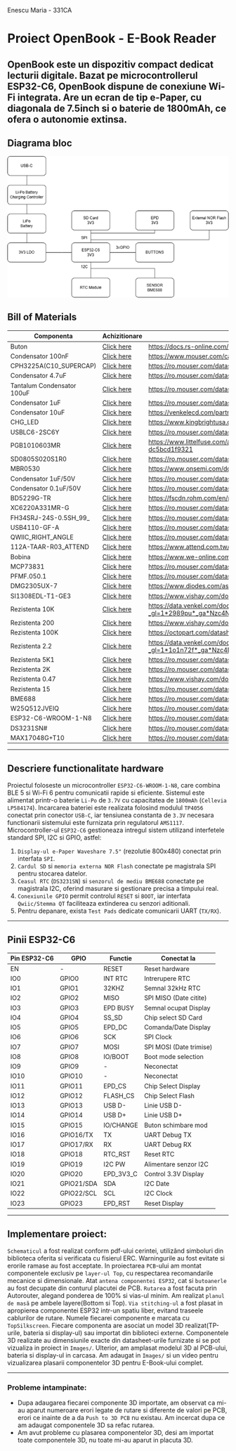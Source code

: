 Enescu Maria - 331CA

# Proiect OpenBook - E-Book Reader

OpenBook este un dispozitiv compact dedicat lecturii digitale. Bazat pe microcontrollerul ESP32-C6, OpenBook dispune de conexiune Wi-Fi integrata.
Are un ecran de tip e-Paper, cu diagonala de 7.5inch si o baterie de 1800mAh, ce ofera o autonomie extinsa.
--- 
## Diagrama bloc
![Diagrama bloc](/Images/E-Book.drawio.png)

##  Bill of Materials
| Componenta                | Achizitionare                                                                                                                                                                                                                                                      | Datasheet                                                                                                                                                          |
|---------------------------|--------------------------------------------------------------------------------------------------------------------------------------------------------------------------------------------------------------------------------------------------------------------|--------------------------------------------------------------------------------------------------------------------------------------------------------------------|
| Buton                     | [Click here](https://componentsearchengine.com/prices/TSP1C-RA?manufacturer=KNITTER-SWITCH)                                                                                                                                                                        | https://docs.rs-online.com/1fd0/0900766b80e2c247.pdf                                                                                                   |
| Condensator 100nF         | [Click here](https://ro.mouser.com/ProductDetail/KYOCERA-AVX/04026D104KAT2A?qs=LLG2yGGJ5NhILwMziGI8Xg%3D%3D)                                                                                                                                                       | https://www.mouser.com/catalog/supplier/library/pdf/AVXSurfaceMountCeramic.pdf                                                                         |
| CPH3225A(C10_SUPERCAP)    | [Click here](https://ro.mouser.com/ProductDetail/Seiko-Semiconductors/CPH3225A?qs=3etwrb1wR%252BhUOph6lAO7eg%3D%3D)                                                                                                                                                | https://ro.mouser.com/datasheet/2/360/Seiko_Instruments_MicroBattery_E_20230330_2024Jan_-3561061.pdf                                                   |
| Condensator 4.7uF         | [Click here](https://ro.mouser.com/ProductDetail/KEMET/C0402C475M7PACTU?qs=SzIX745sIXFB9Q9KfZhc4g%3D%3D)                                                                                                                                                           | https://ro.mouser.com/datasheet/2/447/KEM_C1006_X5R_SMD-3316465.pdf                                                                                    |
| Tantalum Condensator 100uF | [Click here](https://ro.mouser.com/ProductDetail/KYOCERA-AVX/TAJW107M010RNJ?qs=Wtp%252Bf%2FAeVqIH8v1VxV%252B1Rg%3D%3D)                                                                                                                                             | https://ro.mouser.com/datasheet/2/40/TAJ-3165264.pdf                                                                                                   |
| Condensator 1uF           | [Click here](https://ro.mouser.com/ProductDetail/KYOCERA-AVX/04026D105KAT2A?qs=LLG2yGGJ5NgAzk5fb%252BnzGQ%3D%3D)                                                                                                                                                   | https://ro.mouser.com/datasheet/2/40/cx5r_KGM-3223198.pdf                                                                                              |
| Condensator 10uF          | [Click here](https://www.digikey.com/en/products/detail/venkel/C0402X5R100-106MNP/12327194)                                                                                                                                                                        | https://venkelecd.com/partnumber/datasheet/C0402X5R100-106MNP)                                                                                         |
| CHG_LED                   | [Click here](https://www.kingbrightusa.com/distyPNInv.asp?sltSearch=distyInv&match=1&txtPartNo=APHM1608ECT)                                                                                                                                                        | https://www.kingbrightusa.com/images/catalog/SPEC/APHM1608ECT.pdf                                                                                      |
| USBLC6-2SC6Y              | [Click here](https://ro.mouser.com/ProductDetail/STMicroelectronics/USBLC6-2SC6Y?qs=gNDSiZmRJS%2FOgDexvXkdow%3D%3D)                                                                                                                                                | https://ro.mouser.com/datasheet/2/389/usblc6_2sc6y-1852505.pdf                                                                                         |
| PGB1010603MR              | [Click here](https://ro.mouser.com/ProductDetail/Littelfuse/PGB1010603MR?qs=gu7KAQ731URLg4GSnNNN7Q%3D%3D)                                                                                                                                                          | https://www.littelfuse.com/assetdocs/pulseguard-esd-suppressors-pgb1-datasheet?assetguid=8a337998-d54d-466b-be4e-dc5bcd1f9321                          |
| SD0805S020S1R0            | [Click here](https://ro.mouser.com/ProductDetail/KYOCERA-AVX/SD0805S020S1R0?qs=jCA%252BPfw4LHbpkAoSnwrdjw%3D%3D)                                                                                                                                                   | https://ro.mouser.com/datasheet/2/40/schottky-3165252.pdf                                                                                              |
| MBR0530                   | [Click here](https://ro.mouser.com/ProductDetail/onsemi/MBR0530T1G?qs=3JMERSakeboS%2FFOxJUMWeg%3D%3D)                                                                                                                                                              | https://www.onsemi.com/download/data-sheet/pdf/mbr0530t1-d.pdf                                                                                         |
| Condensator 1uF/50V       | [Click here](https://ro.mouser.com/ProductDetail/KYOCERA-AVX/06035D105MAT2A?qs=k4kUdCzLgS5%252BURKe1SOIeQ%3D%3D)                                                                                                                                                   | https://ro.mouser.com/datasheet/2/40/cx5r_KGM-3223198.pdf                                                                                              |
| Condensator 0.1uF/50V     | [Click here](https://ro.mouser.com/ProductDetail/KYOCERA-AVX/04025C104JAT2A?qs=yqaQSyyJnNjAUYBPnTRwrw%3D%3D)                                                                                                                                                       | https://ro.mouser.com/datasheet/2/40/AutoMLCC-2952695.pdf                                                                                              |
| BD5229G-TR                | [Click here](https://ro.mouser.com/ProductDetail/ROHM-Semiconductor/BD5229G-TR?qs=4kLU8WoGk0vvnhrrYwdszw%3D%3D)                                                                                                                                                    | https://fscdn.rohm.com/en/products/databook/datasheet/ic/power/voltage_detector/bd52xxg-e.pdf                                                          |
| XC6220A331MR-G            | [Click here](https://ro.mouser.com/ProductDetail/Torex-Semiconductor/XC6220A331MR-G?qs=AsjdqWjXhJ8ZSWznL1J0gg%3D%3D)                                                                                                                                               | https://ro.mouser.com/datasheet/2/760/xc6220-3371556.pdf                                                                                               |
| FH34SRJ-24S-0.5SH_99_     | [Click here](https://ro.mouser.com/ProductDetail/Hirose-Connector/FH34SRJ-24S-0.5SH99?qs=vcbW%252B4%252BSTIpKBl5ap9J8Fw%3D%3D)                                                                                                                                     | https://ro.mouser.com/datasheet/2/185/FH34SRJ_24S_0_5SH_99__CL0580_1255_6_99_2DDrawing_0-1615044.pdf                                                   |
| USB4110-GF-A              | [Click here](https://ro.mouser.com/ProductDetail/GCT/USB4110-GF-A?qs=KUoIvG%2F9IlYiZvIXQjyJeA%3D%3D)                                                                                                                                                               | https://ro.mouser.com/datasheet/2/837/GCT_USB4110_Product_Drawing___20k_cycles-3455479.pdf                                                             |
| QWIIC_RIGHT_ANGLE         | [Click here](https://ro.mouser.com/ProductDetail/JST-Commercial/SM04B-SRSS-TBLFSN?qs=cdbOS8ANM9B3FdyA6cNU2A%3D%3D)                                                                                                                                                 | https://ro.mouser.com/datasheet/2/564/eSR_SZ-3476820.pdf                                                                                               |
| 112A-TAAR-R03_ATTEND      | [Click here](https://www.tme.eu/ro/details/mcc-sdmicro/conectori-pentru-cartele/attend/112a-taar-r03/?utm_source=google&utm_medium=cpc&utm_campaign=RUMUNIA%20%5BP%5D%5BDC%5D&gclsrc=aw.ds&gad_source=1&gclid=Cj0KCQjwhr6_BhD4ARIsAH1YdjAAB3boEl8CsGuWhO_BI6GGNh3SIUi2gO3ftspK5-ah9niT38KGMasaAnHZEALw_wcB) | https://www.attend.com.tw/data/download/file/112A-TAAR-R03.pdf                                                                                         |
| Bobina                    | [Click here](https://ro.mouser.com/ProductDetail/Wurth-Elektronik/744043680?qs=PGXP4M47uW6VkZq%252BkzjrHA%3D%3D)                                                                                                                                                   | https://www.we-online.com/components/products/datasheet/744043680.pdf                                                                                  |
| MCP73831                  | [Click here](https://ro.mouser.com/ProductDetail/Microchip-Technology/MCP73831T-2ATI-OT?qs=yUQqVecv4qsZbioEUu%252B83g%3D%3D)                                                                                                                                       | https://ro.mouser.com/datasheet/2/268/MCP73831_Family_Data_Sheet_DS20001984H-3441711.pdf                                                               |
| PFMF.050.1                | [Click here](https://ro.mouser.com/ProductDetail/Schurter/PFMF.050.2?qs=1auRipcfynCums5v1iucSA%3D%3D)                                                                                                                                                              | https://ro.mouser.com/datasheet/2/358/typ_PFMF-1275918.pdf                                                                                             |
| DMG2305UX-7               | [Click here](https://ro.mouser.com/ProductDetail/Diodes-Incorporated/DMG2305UX-7?qs=L1DZKBg7t5F%2FNBHrjfxC%252Bg%3D%3D)                                                                                                                                            | https://www.diodes.com/assets/Datasheets/DMG2305UX.pdf                                                                                                 |
| SI1308EDL-T1-GE3          | [Click here](https://ro.mouser.com/ProductDetail/Vishay-Semiconductors/SI1308EDL-T1-GE3?qs=bX1%252BNvsK%2FBramh9tgpOaEw%3D%3D)                                                                                                                                     | https://www.vishay.com/docs/63399/si1308edl.pdf                                                                                                        |
| Rezistenta 10K            | [Click here](https://www.digikey.com/en/products/detail/venkel/CR0402-10W-102JT/12332774)                                                                                                                                                                          | https://data.venkel.com/documents/cr-series?_gl=1*2989pu*_ga*Nzc4NDIxNDY2LjE3NDM3NTUzNDM.*_ga_JRKGBZNVM8*MTc0Mzc1NTM0My4xLjAuMTc0Mzc1NTM0My42MC4wLjA.) |
| Rezistenta 200            | [Click here](https://ro.mouser.com/ProductDetail/Vishay-Beyschlag/MCS0402MD2000BE100?qs=3SvaY9RawMJNVte4F12%252BZQ%3D%3D)                                                                                                                                          | https://www.vishay.com/docs/28952/mcs0402at-mct0603at-mcu0805at-mca1206at.pdf                                                                          |
| Rezistenta 100K           | [Click here](https://www.digikey.com/en/products/detail/venkel/CR0402-16W-1003FT/12328296)                                                                                                                                                                         | https://octopart.com/datasheet/cr0402-16w-1003ft-venkel-16112934)                                                                                      |
| Rezistenta 2.2            | [Click here](https://www.digikey.com/en/products/detail/venkel/TFCR0402-16W-C-1002BT/12331302)                                                                                                                                                                     | https://data.venkel.com/documents/tfcr-series?_gl=1*1o1n72f*_ga*Nzc4NDIxNDY2LjE3NDM3NTUzNDM.*_ga_JRKGBZNVM8*MTc0Mzc1NTM0My4xLjEuMTc0Mzc1NjA4Mi4yMi4wLjA.) |
| Rezistenta 5K1            | [Click here](https://ro.mouser.com/ProductDetail/YAGEO/RT0402BRD075K1L?qs=gY0y7AQI9SOxpEAvlEsiTQ%3D%3D)                                                                                                                                                            | https://ro.mouser.com/datasheet/2/447/PYu_RT_1_to_0_01_RoHS_L_15-3461507.pdf                                                                           |
| Rezistenta 2K             | [Click here](https://ro.mouser.com/ProductDetail/Bourns/CR0402AFX-2001GLF?qs=GedFDFLaBXEKjamDtfYtIQ%3D%3D)                                                                                                                                                         | https://ro.mouser.com/datasheet/2/54/cr_a-1858337.pdf                                                                                                  |
| Rezistenta 0.47           | [Click here](https://ro.mouser.com/ProductDetail/Vishay-Beyschlag/MMA02040C4707JB000?qs=YmMt7wOBEV42V6C1Rc7zpg%3D%3D)                                                                                                                                              | https://www.vishay.com/docs/28713/melfprof.pdf                                                                                                         |
| Rezistenta 15             | [Click here](https://ro.mouser.com/ProductDetail/YAGEO/RT0402FRE0715RL?qs=BXCcY9r%252B08DFFpLSkPOIqQ%3D%3D)                                                                                                                                                        | https://ro.mouser.com/datasheet/2/447/PYu_RT_1_to_0_01_RoHS_L_15-3461507.pdf                                                                           |
| BME688                    | [Click here](https://ro.mouser.com/ProductDetail/Bosch-Sensortec/BME688?qs=IS%252B4QmGtzzqQoVDscqwx3A%3D%3D)                                                                                                                                                       | https://ro.mouser.com/datasheet/2/783/bst_bme688_fl000-2307034.pdf                                                                                     |
| W25Q512JVEIQ              | [Click here](https://ro.mouser.com/ProductDetail/Winbond/W25Q512JVEIQ?qs=l7cgNqFNU1jw6svr3at6tA%3D%3D)                                                                                                                                                             | https://ro.mouser.com/datasheet/2/949/Winbond_W25Q512JV_Datasheet-3240039.pdf                                                                          |
| ESP32-C6-WROOM-1-N8       | [Click here](https://ro.mouser.com/ProductDetail/Espressif-Systems/ESP32-C6-WROOM-1-N8?qs=8Wlm6%252BaMh8ST02Gmwp74cw%3D%3D)                                                                                                                                        | https://ro.mouser.com/datasheet/2/891/Espressif_ESP32_C6_WROOM_1__Datasheet_V0_1_PRELIMI-3239987.pdf                                                   |
| DS3231SN#                 | [Click here](https://ro.mouser.com/ProductDetail/Analog-Devices-Maxim-Integrated/DS3231SN?qs=1eQvB6Dk1vhUlr8%2FOrV0Fw%3D%3D)                                                                                                                                       | https://ro.mouser.com/datasheet/2/609/DS3231-3421123.pdf                                                                                               |
| MAX17048G+T10             | [Click here](https://ro.mouser.com/ProductDetail/Analog-Devices-Maxim-Integrated/MAX17048G%2bT10?qs=D7PJwyCwLAoGnnn8jEPRBQ%3D%3D)                                                                                                                                  | https://ro.mouser.com/datasheet/2/609/MAX17048_MAX17049-3469099.pdf                                                                                    |
---

##  Descriere functionalitate hardware

Proiectul foloseste un microcontroller `ESP32-C6-WROOM-1-N8`, care combina BLE 5 si Wi-Fi 6 pentru comunicatii rapide si eficiente.
Sistemul este alimentat printr-o baterie `Li-Po` de `3.7V` cu capacitatea de `1800mAh` (`Cellevia LP584174`).
Incarcarea bateriei este realizata folosind modulul `TP4056` conectat prin conector `USB-C`, iar tensiunea constanta de `3.3V` necesara functionarii sistemului este furnizata prin regulatorul `AMS1117`.
Microcontroller-ul `ESP32-C6` gestioneaza intregul sistem utilizand interfetele standard SPI, I2C si GPIO, astfel:
1. `Display-ul e-Paper Waveshare 7.5"` (rezolutie 800x480) conectat prin interfata `SPI`.
2. `Cardul SD` si `memoria externa NOR Flash` conectate pe magistrala SPI pentru stocarea datelor.
3. `Ceasul RTC` (`DS3231SN`) si `senzorul de mediu BME688` conectate pe magistrala I2C, oferind masurare si gestionare precisa a timpului real.
4. `Conexiunile GPIO` permit controlul `RESET` si `BOOT`, iar interfata `Qwiic/Stemma QT` faciliteaza extinderea cu senzori aditionali.
5. Pentru depanare, exista `Test Pads` dedicate comunicarii UART (`TX/RX`).
---

##  Pinii ESP32-C6
| Pin ESP32-C6 | GPIO        | Functie            | Conectat la            |
|--------------|-------------|--------------------|------------------------|
| EN           | -           | RESET              | Reset hardware         |
| IO0          | GPIO0       | INT RTC            | Intrerupere RTC        |
| IO1          | GPIO1       | 32KHZ              | Semnal 32kHz RTC       |
| IO2          | GPIO2       | MISO               | SPI MISO (Date citite) |
| IO3          | GPIO3       | EPD BUSY           | Semnal ocupat Display  |
| IO4          | GPIO4       | SS_SD              | Chip select SD Card    |
| IO5          | GPIO5       | EPD_DC             | Comanda/Date Display   |
| IO6          | GPIO6       | SCK                | SPI Clock              |
| IO7          | GPIO7       | MOSI               | SPI MOSI (Date trimise)|
| IO8          | GPIO8       | IO/BOOT            | Boot mode selection    |
| IO9          | GPIO9       | -                  | Neconectat             |
| IO10         | GPIO10      | -                  | Neconectat             |
| IO11         | GPIO11      | EPD_CS             | Chip Select Display    |
| IO12         | GPIO12      | FLASH_CS           | Chip Select Flash      |
| IO13         | GPIO13      | USB D-             | Linie USB D-           |
| IO14         | GPIO14      | USB D+             | Linie USB D+           |
| IO15         | GPIO15      | IO/CHANGE          | Buton schimbare mod    |
| IO16         | GPIO16/TX   | TX                 | UART Debug TX          |
| IO17         | GPIO17/RX   | RX                 | UART Debug RX          |
| IO18         | GPIO18      | RTC_RST            | Reset RTC              |
| IO19         | GPIO19      | I2C PW             | Alimentare senzor I2C  |
| IO20         | GPIO20      | EPD_3V3_C          | Control 3.3V Display   |
| IO21         | GPIO21/SDA  | SDA                | I2C Date               |
| IO22         | GPIO22/SCL  | SCL                | I2C Clock              |
| IO23         | GPIO23      | EPD_RST            | Reset Display          |
---

## Implementare proiect:
      
`Schematicul` a fost realizat conform pdf-ului cerintei, utilizând simboluri din biblioteca oferita si verificata cu 
fisierul ERC. Warningurile au fost evitate si erorile ramase au fost acceptate.
In proiectarea `PCB`-ului am montat componentele exclusiv pe `layer-ul Top`, cu respectarea recomandarile mecanice si dimensionale.
Atat `antena componentei ESP32`, cat si `butoanerle` au fost decupate din conturul placutei de PCB.
`Rutarea` a fost facuta prin Autorouter, alegand ponderea de 100% si vias-ul minim.
Am realizat `planul de masă` pe ambele layere(Bottom si Top).
`Via stitching-ul` a fost plasat in apropierea componentei ESP32 intr-un spatiu liber, evitand traseele cablurilor de rutare.
Numele fiecarei componente e marcata cu `TopSilkscreen`.
Fiecare componenta are asociat un model 3D realizat(TP-urile, bateria si display-ul) sau importat din biblioteci externe.
Componentele 3D realizate au dimensiunile exacte din datasheet-urile furnizate si se pot vizualiza in proiect in `Images/`.
Ulterior, am amplasat modelul 3D al PCB-ului, bateria si display-ul in carcasa.
Am adaugat in `Images/` si un video pentru vizualizarea plasarii componentelor 3D pentru E-Book-ului complet.

---

###  Probleme intampinate:

- Dupa adaugarea fiecarei componente 3D importate, am observat ca mi-au aparut numeroare erori legate de rutare si diferente de valori
pe PCB, erori ce inainte de a da `Push to 3D PCB` nu existau. Am incercat dupa ce am adaugat componentele 3D sa refac rutarea.
-  Am avut probleme cu plasarea componentelor 3D, desi am importat toate componentele 3D, nu toate mi-au aparut in placuta 3D.
